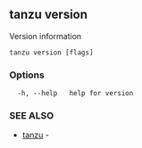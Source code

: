 ## tanzu version

Version information

```
tanzu version [flags]
```

### Options

```
  -h, --help   help for version
```

### SEE ALSO

* [tanzu](tanzu.md)	 - 

